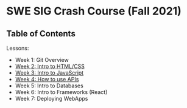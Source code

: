# SWE SIG Crash Course (Fall 2021)
## Table of Contents
Lessons:

* Week 1: Git Overview
* [Week 2: Intro to HTML/CSS](https://github.com/UCMercedACM/SWE-SIG-Crash-Course/tree/main/w2-Intro_HTML_CSS)
* [Week 3: Intro to JavaScript](https://github.com/UCMercedACM/SWE-SIG-Crash-Course/tree/main/w3-Intro-JS)
* [Week 4: How to use APIs](https://github.com/UCMercedACM/SWE-SIG-Crash-Course/tree/main/w4-Intro-APIs)
* Week 5: Intro to Databases
* Week 6: Intro to Frameworks (React)
* Week 7: Deploying WebApps
 
